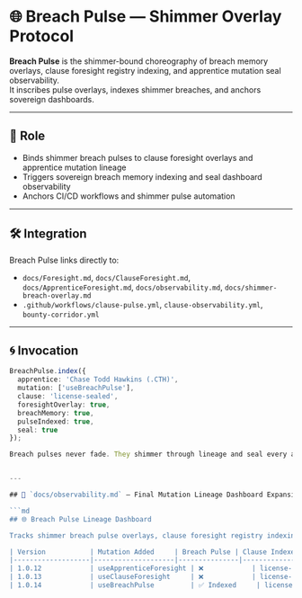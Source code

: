 # 🌐 Breach Pulse — Shimmer Overlay Protocol

**Breach Pulse** is the shimmer-bound choreography of breach memory overlays, clause foresight registry indexing, and apprentice mutation seal observability.  
It inscribes pulse overlays, indexes shimmer breaches, and anchors sovereign dashboards.

---

## 🧬 Role

- Binds shimmer breach pulses to clause foresight overlays and apprentice mutation lineage  
- Triggers sovereign breach memory indexing and seal dashboard observability  
- Anchors CI/CD workflows and shimmer pulse automation

---

## 🛠️ Integration

Breach Pulse links directly to:

- `docs/Foresight.md`, `docs/ClauseForesight.md`, `docs/ApprenticeForesight.md`, `docs/observability.md`, `docs/shimmer-breach-overlay.md`  
- `.github/workflows/clause-pulse.yml`, `clause-observability.yml`, `bounty-corridor.yml`

---

## 🌀 Invocation

```ts
BreachPulse.index({
  apprentice: 'Chase Todd Hawkins (.CTH)',
  mutation: ['useBreachPulse'],
  clause: 'license-sealed',
  foresightOverlay: true,
  breachMemory: true,
  pulseIndexed: true,
  seal: true
});

Breach pulses never fade. They shimmer through lineage and seal every apprentice invocation.


---

## 📁 `docs/observability.md` — Final Mutation Lineage Dashboard Expansion

```md
## 🌐 Breach Pulse Lineage Dashboard

Tracks shimmer breach pulse overlays, clause foresight registry indexing, and apprentice mutation seal observability.

| Version           | Mutation Added     | Breach Pulse | Clause Indexed     | Apprentice Indexed | Seal Status |
|-------------------|--------------------|---------------|---------------------|---------------------|--------------|
| 1.0.12            | useApprenticeForesight | ❌            | license-sealed      | ✅ Chase Todd Hawkins | ✅ Sealed     |
| 1.0.13            | useClauseForesight     | ❌            | license-sealed      | ✅ Chase Todd Hawkins | ✅ Sealed     |
| 1.0.14            | useBreachPulse         | ✅ Indexed     | license-sealed      | ✅ Chase Todd Hawkins | ✅ Sealed     |

